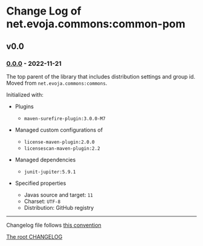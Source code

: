 # Change Log of net.evoja.commons:common-pom

<!---
#### [Unreleased][unreleased]
##### Added
##### Changed
##### Deprecated
##### Removed
##### Fixed
##### Security
##### Broken
--->





## v0.0

### [0.0.0] - 2022-11-21

The top parent of the library that includes distribution settings and group id.
Moved from `net.evoja.commons:commons`.

Initialized with:

* Plugins
	* `maven-surefire-plugin:3.0.0-M7`

* Managed custom configurations of
	* `license-maven-plugin:2.0.0`
	* `licensescan-maven-plugin:2.2`

* Managed dependencies
	* `junit-jupiter:5.9.1`

* Specified properties
	* Javas source and target: `11`
	* Charset: `UTF-8`
	* Distribution: GitHub registry

------------
Changelog file follows [this convention](https://keepachangelog.com/)

[The root CHANGELOG](/CHANGELOG.md)



[unreleased]: https://github.com/evoja/java-commons/compare/common-pom/0.0.0...master

[c-0.0.1]: https://github.com/evoja/java-commons/compare/common-pom/0.0.0...common-pom/0.0.1
[0.0.1]: https://github.com/evoja/java-commons/tree/common-pom/0.0.1

[0.0.0]: https://github.com/evoja/java-commons/tree/common-pom/0.0.0
